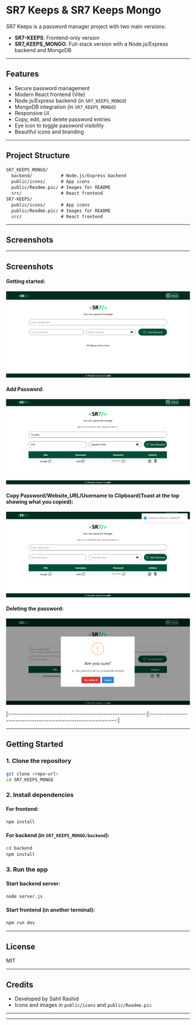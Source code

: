 # SR7 Keeps & SR7 Keeps Mongo

SR7 Keeps is a password manager project with two main versions:
- **SR7-KEEPS**: Frontend-only version
- **SR7_KEEPS_MONGO**: Full-stack version with a Node.js/Express backend and MongoDB

---

## Features
- Secure password management
- Modern React frontend (Vite)
- Node.js/Express backend (in `SR7_KEEPS_MONGO`)
- MongoDB integration (in `SR7_KEEPS_MONGO`)
- Responsive UI
- Copy, edit, and delete password entries
- Eye icon to toggle password visibility
- Beautiful icons and branding

---

## Project Structure

```
SR7_KEEPS_MONGO/
  backend/           # Node.js/Express backend
  public/icons/      # App icons
  public/Readme.pic/ # Images for README
  src/               # React frontend
SR7-KEEPS/
  public/icons/      # App icons
  public/Readme.pic/ # Images for README
  src/               # React frontend
```

---

## Screenshots



---

## Screenshots
#### Getting started:
![image copy 2.png](./PasswordManager/SR7-KEEPS/public/Readme.pic/image%20copy%202.png) 
#### Add Password:
![image copy.png](./PasswordManager/SR7-KEEPS/public/Readme.pic/image%20copy.png) 
#### Copy Password/Website_URL/Username to Clipboard(Toast at the top showing what you copied):
![image copy 3.png](./PasswordManager/SR7-KEEPS/public/Readme.pic/image%20copy%203.png) 
#### Deleting the password:
![image.png](./PasswordManager/SR7-KEEPS/public/Readme.pic/image.png) 

|:----------------------------------------------------------:|:---------------------------------------------------------------:|

---

## Getting Started

### 1. Clone the repository
```sh
git clone <repo-url>
cd SR7_KEEPS_MONGO
```

### 2. Install dependencies
#### For frontend:
```sh
npm install
```
#### For backend (in `SR7_KEEPS_MONGO/backend`):
```sh
cd backend
npm install
```

### 3. Run the app
#### Start backend server:
```sh
node server.js
```
#### Start frontend (in another terminal):
```sh
npm run dev
```

---

## License
MIT

---

## Credits
- Developed by Sahil Rashid
- Icons and images in `public/icons` and `public/Readme.pic`



---


---


